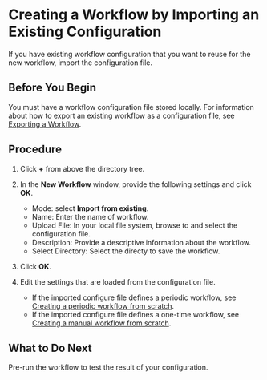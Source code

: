 # Creating a Workflow by Importing an Existing Configuration

If you have existing workflow configuration that you want to reuse for the new workflow, import the configuration file.

## Before You Begin

You must have a workflow configuration file stored locally. For information about how to export an existing workflow as a configuration file, see [Exporting a Workflow](operating_workflow#exporting-a-workflow).

## Procedure

1. Click **+** from above the directory tree.

2. In the **New Workflow** window, provide the following settings and click **OK**.

   - Mode: select **Import from existing**.   
   - Name: Enter the name of workflow.
   - Upload File: In your local file system, browse to and select the configuration file.
   - Description: Provide a descriptive information about the workflow.
   - Select Directory: Select the directy to save the workflow.

3. Click **OK**.

4. Edit the settings that are loaded from the configuration file.

   - If the imported configure file defines a periodic workflow, see [Creating a periodic workflow from scratch](creating_workflow_periodic).
   - If the imported configure file defines a one-time workflow, see [Creating a manual workflow from scratch](creating_workflow_onetime).

## What to Do Next

Pre-run the workflow to test the result of your configuration.
